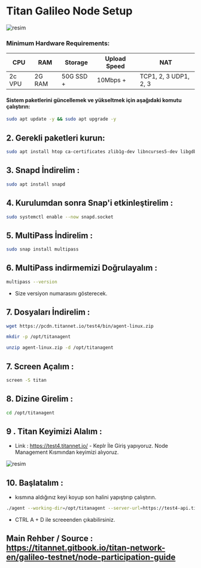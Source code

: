 # Titan Galileo Node Setup

![resim](https://github.com/user-attachments/assets/4c227290-b685-40f1-ae70-fe8524f85e3a)

### Minimum Hardware Requirements:

| CPU      | RAM     | Storage   | Upload Speed | NAT                |
|----------|---------|-----------|--------------|--------------------|
| 2c VPU   | 2G RAM  | 50G SSD + | 10Mbps +     | TCP1, 2, 3 UDP1, 2, 3 |


#### Sistem paketlerini güncellemek ve yükseltmek için aşağıdaki komutu çalıştırın:

```bash
sudo apt update -y && sudo apt upgrade -y
```
## 2. Gerekli paketleri kurun:

```bash
sudo apt install htop ca-certificates zlib1g-dev libncurses5-dev libgdbm-dev libnss3-dev tmux iptables curl nvme-cli git wget make jq libleveldb-dev build-essential pkg-config ncdu tar clang bsdmainutils lsb-release libssl-dev libreadline-dev libffi-dev jq gcc screen unzip lz4 -y
```

## 3. Snapd İndirelim : 

```bash
sudo apt install snapd
```

## 4. Kurulumdan sonra Snap'i etkinleştirelim : 

```bash
sudo systemctl enable --now snapd.socket
```

## 5. MultiPass İndirelim : 

```bash
sudo snap install multipass
```

## 6. MultiPass indirmemizi Doğrulayalım : 

```bash
multipass --version
```

- Size versiyon numarasını gösterecek.

## 7. Dosyaları İndirelim : 

```bash
wget https://pcdn.titannet.io/test4/bin/agent-linux.zip
```

```bash
mkdir -p /opt/titanagent
```

```bash
unzip agent-linux.zip -d /opt/titanagent
```

## 7. Screen Açalım : 

```bash
screen -S titan

```
## 8. Dizine Girelim : 

```bash
cd /opt/titanagent
```

## 9 . Titan Keyimizi Alalım : 

- Link : https://test4.titannet.io/ - Keplr İle Giriş yapıyoruz. Node Management Kısmından keyimizi alıyoruz.

![resim](https://github.com/user-attachments/assets/1e2864ef-ba38-43a1-800d-37093b3b5f73)

## 10. Başlatalım : 

- <yourkey> kısmına aldığınız keyi koyup son halini yapıştırıp çalıştırın.

```bash
./agent --working-dir=/opt/titanagent --server-url=https://test4-api.titannet.io --key=<your-key>
```

- CTRL A + D ile screeenden çıkabilirsiniz.

## Main Rehber / Source : https://titannet.gitbook.io/titan-network-en/galileo-testnet/node-participation-guide


